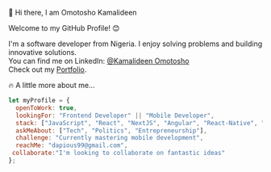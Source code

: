  👋 Hi there, I am Omotosho Kamalideen  

Welcome to my GitHub Profile! 😊

I'm a software developer from Nigeria. I enjoy solving problems and building innovative solutions.  
You can find me on LinkedIn: <a href='https://www.linkedin.com/in/kamalideen-omotosho-a50135270/' target='_blank'>@Kamalideen Omotosho</a>  
Check out my <a href='https://omotosho-kamalideen.vercel.app' target='_blank'>Portfolio</a>.

 🔥 A little more about me...

```js
let myProfile = {
  openToWork: true,
  lookingFor: "Frontend Developer" || "Mobile Developer",
  stack: ["JavaScript", "React", "NextJS", "Angular", "React-Native", "Tailwind CSS", "TypeScript"],
  askMeAbout: ["Tech", "Politics", "Entrepreneurship"],
  challenge: "Currently mastering mobile development",
  reachMe: "dapious99@gmail.com",
 collaborate:"I'm looking to collaborate on fantastic ideas"
};


